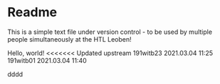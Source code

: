 # Readme

This is a simple text file under version control - to be used by multiple people simultaneously at the HTL Leoben!

Hello, world!
<<<<<<< Updated upstream
191witb23 2021.03.04 11:25
191witb01 2021.03.04 11:40

dddd